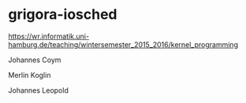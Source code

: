 # grigora-iosched

https://wr.informatik.uni-hamburg.de/teaching/wintersemester_2015_2016/kernel_programming

Johannes Coym

Merlin Koglin

Johannes Leopold
